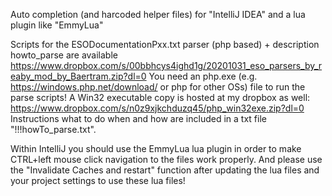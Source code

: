 Auto completion (and harcoded helper files) for "IntelliJ IDEA" and a lua plugin like "EmmyLua"

Scripts for the ESODocumentationPxx.txt parser (php based) + description howto_parse are available
https://www.dropbox.com/s/00bbhcys4ighd1g/20201031_eso_parsers_by_reaby_mod_by_Baertram.zip?dl=0
You need an php.exe (e.g. https://windows.php.net/download/ or php for other OSs) file to run the parse scripts!
A Win32 executable copy is hosted at my dropbox as well: https://www.dropbox.com/s/n0z9xjkchduzq45/php_win32exe.zip?dl=0
Instructions what to do when and how are included in a txt file "!!!howTo_parse.txt".

Within IntelliJ you should use the EmmyLua lua plugin in order to make CTRL+left mouse click navigation to the files work properly.
And please use the "Invalidate Caches and restart" function after updating the lua files and your project settings to use these lua files!
